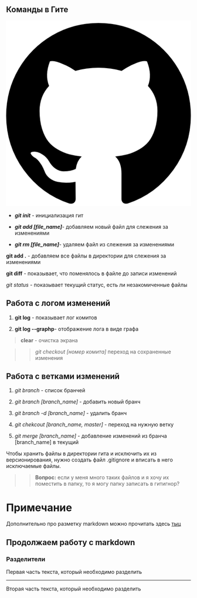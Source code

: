 ## Команды в Гите ##
![кот!](cat.png)

* __*git init*__ - инициализация гит

* __*git add [file_name]*__- добавляем новый файл для слежения  за изменениями

* __*git rm [file_name]*__- удаляем файл из слежения  за изменениями

**git add .** - добавляем все файлы в директории для слежения за изменениями

**git diff** - показывает, что поменялось в файле до записи изменений

*git status* - показывает текущий статус, есть ли незакомиченные файлы

## Работа с логом изменений

1. __git log__ - показывает лог комитов

2. __git log --graphp__- отображение лога в виде графа

> **clear** - очистка экрана

>> _*git checkout [номер комита]*_ переход на сохраненные изменения

## Работа с ветками изменений

1. *git branch* - список бранчей

2. *git branch [branch_name]* - добавить новый бранч

2. *git branch -d [branch_name]* - удалить бранч

3. *git chekcout [branch_name, master]* - переход на нужную ветку

4. *git merge [branch_name]* - добавление изменений из бранча  [branch_name] в текущий

Чтобы хранить файлы в директории гита и исключить их из версионирования, нужно создать файл .gitignore и вписать в него исключаемые файлы.

>>__Вопрос:__ если у меня много таких файлов и я хочу их поместить в папку, то я могу папку записать в гитигнор?

# Примечание 

Дополнительно про разметку markdown можно прочитать здесь [тыц](https://gist.github.com/Jekins/2bf2d0638163f1294637#file-markdown-docs-md "ссылка")

## Продолжаем работу с markdown

### Разделители

Первая часть текста, который необходимо разделить
***
Вторая часть текста, который необходимо разделить
